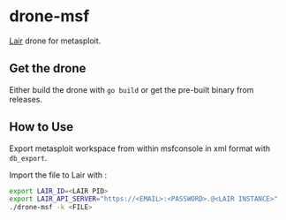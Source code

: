 # drone-msf

[Lair](https://github.com/lair-framework/) drone for metasploit.

## Get the drone

Either build the drone with `go build` or get the pre-built binary from releases.

## How to Use

Export metasploit workspace from within msfconsole in xml format with `db_export`.

Import the file to Lair with :
```bash
export LAIR_ID=<LAIR PID>
export LAIR_API_SERVER="https://<EMAIL>:<PASSWORD>.@<LAIR INSTANCE>"
./drone-msf -k <FILE>
```
